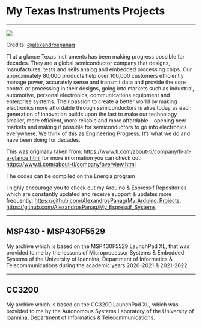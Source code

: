 # My Texas Instruments Projects
----------

<img src="https://img.shields.io/bower/l/mi">


Credits: [@alexandrospanag](https://github.com/alexandrospanag)


TI at a glance
Texas Instruments has been making progress possible for decades. They are a global semiconductor company that designs, manufactures, tests and sells analog and embedded processing chips. Our approximately 80,000 products help over 100,000 customers efficiently manage power, accurately sense and transmit data and provide the core control or processing in their designs, going into markets such as industrial, automotive, personal electronics, communications equipment and enterprise systems. Their passion to create a better world by making electronics more affordable through semiconductors is alive today as each generation of innovation builds upon the last to make our technology smaller, more efficient, more reliable and more affordable – opening new markets and making it possible for semiconductors to go into electronics everywhere. We think of this as Engineering Progress. It’s what we do and have been doing for decades.  

This was originally taken from: https://www.ti.com/about-ti/company/ti-at-a-glance.html for more information you can check out: https://www.ti.com/about-ti/company/overview.html


The codes can be compiled on the Energia program

I highly encourage you to check out my Arduino & Espressif Repositories which are constantly updated and receive support & updates more frequently:
https://github.com/AlexandrosPanag/My_Arduino_Projects, https://github.com/AlexandrosPanag/My_Espressif_Systems


-----------------------------------------------------------------------------------------------------------------------------------------------------------------------
MSP430 - MSP430F5529
-----------------------------------------------------------------------------------------------------------------------------------------------------------------------
 My archive which is based on the MSP430F5529 LaunchPad XL, that was provided to me by the lessons of Microprocessor Systems & Embedded Systems of the University of Ioannina, Department of Informatics & Telecommunications during the academic years 2020-2021 & 2021-2022

-----------------------------------------------------------------------------------------------------------------------------------------------------------------------
CC3200
-----------------------------------------------------------------------------------------------------------------------------------------------------------------------
 My archive which is based on the CC3200 LaunchPad XL, which was provided to me by the Autonomous Systems Laboratory of the University of Ioannina, Department of Informatics & Telecommunications.
